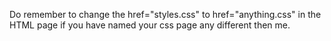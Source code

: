Do remember to change the href="styles.css" to href="anything.css" in the HTML page if you have named your css page any different then me.
